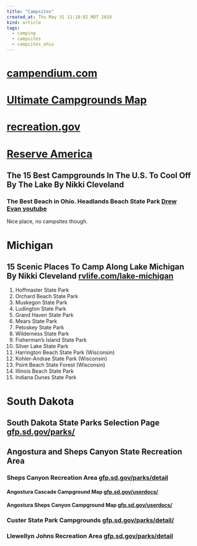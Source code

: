 ```yaml
---
title: "Campsites"
created_at: Thu May 31 11:18:02 MDT 2018
kind: article
tags:
  - camping
  - campsites
  - campsites_ohio
---
```


<h1>
  <a href="https://www.campendium.com/free-camping" target="_blank">campendium.com</a>
</h1>

<h1>
  <a href="http://www.ultimatecampgrounds.com/index.php/products/full-map" target="_blank">Ultimate Campgrounds Map</a>
</h1>

<h1>
  <a href="https://www.recreation.gov/memberSignInSignUp.do" target="_blank">recreation.gov</a>
</h1>

<h1>
  <a href="https://www.reserveamerica.com/unifSearch.do" target="_blank">Reserve America</a>
</h1>

<h2>
  The 15 Best Campgrounds In The U.S. To Cool Off By The Lake By Nikki Cleveland
  <a href="http://www.doityourselfrv.com/lakefront-campgrounds/" target="_blank"></a>
</h2>

<h3>
  The Best Beach in Ohio. Headlands Beach State Park
  <a href="" target="_blank">Drew Evan youtube</a>
</h3>

Nice place, no campsites though.

<h1>Michigan</h1>

<h2>
  15 Scenic Places To Camp Along Lake Michigan By Nikki Cleveland
  <a href="http://rvlife.com/lake-michigan-campgrounds/" target="_blank">rvlife.com/lake-michigan</a>
</h2>

<ol>
  <li>Hoffmaster State Park</li>
  <li>Orchard Beach State Park</li>
  <li>Muskegon State Park</li>
  <li>Ludington State Park</li>
  <li>Grand Haven State Park</li>
  <li>Mears State Park</li>
  <li>Petoskey State Park</li>
  <li>Wilderness State Park</li>
  <li>Fisherman’s Island State Park</li>
  <li>Silver Lake State Park</li>
  <li>Harrington Beach State Park (Wisconsin)</li>
  <li>Kohler-Andrae State Park (Wisconsin)</li>
  <li>Point Beach State Forest (Wisconsin)</li>
  <li>Illinois Beach State Park</li>
  <li>Indiana Dunes State Park</li>
</ol>

<h1>South Dakota</h1>

<h2>
  South Dakota State Parks Selection Page
  <a href="https://gfp.sd.gov/parks/detail/sheps-canyon-recreation-area/" target="_blank">gfp.sd.gov/parks/</a>
</h2>

<h2>Angostura and Sheps Canyon State Recreation Area</h2>

<h3>
  Sheps Canyon Recreation Area
  <a href="https://gfp.sd.gov/parks/detail/sheps-canyon-recreation-area/" target="_blank">gfp.sd.gov/parks/detail</a>
</h3>

<h4>
  Angostura Cascade Campground Map
  <a href="https://gfp.sd.gov/userdocs/Angostura_cascade.pdf" target="_blank">gfp.sd.gov/userdocs/</a>
</h4>

<h4>
  Angostura Sheps Canyon Campground Map
  <a href="https://gfp.sd.gov/userdocs/sheps-canyon-campground.pdf" target="_blank">gfp.sd.gov/userdocs/</a>
</h4>

<h3>
  Custer State Park Campgrounds
  <a href="https://gfp.sd.gov/parks/detail/custer-state-park/" target="_blank">gfp.sd.gov/parks/detail/</a>
</h3>

<h3>
  Llewellyn Johns Recreation Area
  <a href="https://gfp.sd.gov/parks/detail/llewellyn-johns-recreation-area/" target="_blank">gfp.sd.gov/parks/detail</a>
</h3>

<!--
html boilerplate fragments
<a href="" target="_blank"></a>
<a name=""></a>
<img src="" width="400px">
<ul>
  <li></li>
  <li><a href="" target="_blank"></a></li>
</ul>
<pre>
</pre>
<p style="margin-bottom: 2em;"></p>
<hr style="border: 0; height: 3px; background: #333; background-image: linear-gradient(to right, #ccc, #333, #ccc);">
<pre><code>
</code></pre>
<math xmlns='http://www.w3.org/1998/Math/MathML' display='block'>
</math>
-->

